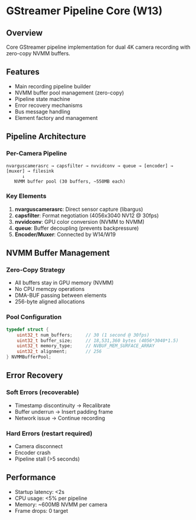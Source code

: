 # GStreamer Pipeline Core (W13)

## Overview
Core GStreamer pipeline implementation for dual 4K camera recording with zero-copy NVMM buffers.

## Features
- Main recording pipeline builder
- NVMM buffer pool management (zero-copy)
- Pipeline state machine
- Error recovery mechanisms
- Bus message handling
- Element factory and management

## Pipeline Architecture

### Per-Camera Pipeline
```
nvarguscamerasrc → capsfilter → nvvidconv → queue → [encoder] → [muxer] → filesink
      ↓
   NVMM buffer pool (30 buffers, ~550MB each)
```

### Key Elements
1. **nvarguscamerasrc**: Direct sensor capture (libargus)
2. **capsfilter**: Format negotiation (4056x3040 NV12 @ 30fps)
3. **nvvidconv**: GPU color conversion (NVMM to NVMM)
4. **queue**: Buffer decoupling (prevents backpressure)
5. **Encoder/Muxer**: Connected by W14/W19

## NVMM Buffer Management

### Zero-Copy Strategy
- All buffers stay in GPU memory (NVMM)
- No CPU memcpy operations
- DMA-BUF passing between elements
- 256-byte aligned allocations

### Pool Configuration
```c
typedef struct {
    uint32_t num_buffers;     // 30 (1 second @ 30fps)
    uint32_t buffer_size;     // 18,531,360 bytes (4056*3040*1.5)
    uint32_t memory_type;     // NVBUF_MEM_SURFACE_ARRAY
    uint32_t alignment;       // 256
} NVMMBufferPool;
```

## Error Recovery

### Soft Errors (recoverable)
- Timestamp discontinuity → Recalibrate
- Buffer underrun → Insert padding frame
- Network issue → Continue recording

### Hard Errors (restart required)
- Camera disconnect
- Encoder crash
- Pipeline stall (>5 seconds)

## Performance
- Startup latency: <2s
- CPU usage: <5% per pipeline
- Memory: ~600MB NVMM per camera
- Frame drops: 0 target